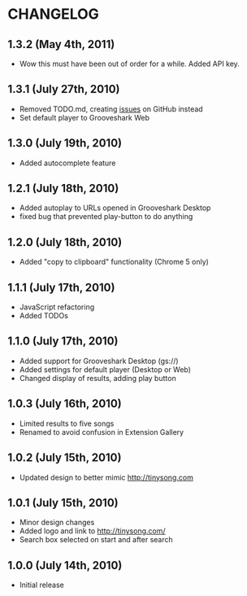 # CHANGELOG

## 1.3.2 (May 4th, 2011)

* Wow this must have been out of order for a while. Added API key.


## 1.3.1 (July 27th, 2010)

* Removed TODO.md, creating [issues][issues] on GitHub instead
* Set default player to Grooveshark Web


## 1.3.0 (July 19th, 2010)

* Added autocomplete feature


## 1.2.1 (July 18th, 2010)

* Added autoplay to URLs opened in Grooveshark Desktop
* fixed bug that prevented play-button to do anything


## 1.2.0 (July 18th, 2010)

* Added "copy to clipboard" functionality (Chrome 5 only)


## 1.1.1 (July 17th, 2010)

* JavaScript refactoring
* Added TODOs


## 1.1.0 (July 17th, 2010)

* Added support for Grooveshark Desktop (gs://)
* Added settings for default player (Desktop or Web)
* Changed display of results, adding play button


## 1.0.3 (July 16th, 2010)

* Limited results to five songs
* Renamed to avoid confusion in Extension Gallery


## 1.0.2 (July 15th, 2010)

* Updated design to better mimic http://tinysong.com


## 1.0.1 (July 15th, 2010)

* Minor design changes
* Added logo and link to http://tinysong.com/
* Search box selected on start and after search


## 1.0.0 (July 14th, 2010)

* Initial release


[issues]: http://github.com/dhabersack/tinysong-chrome-extension/issues
